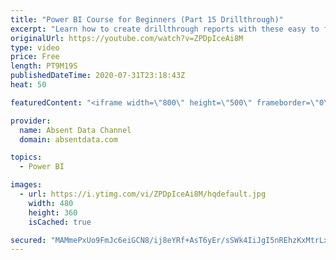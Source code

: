 ```yaml
---
title: "Power BI Course for Beginners (Part 15 Drillthrough)"
excerpt: "Learn how to create drillthrough reports with these easy to follow steps."
originalUrl: https://youtube.com/watch?v=ZPDpIceAi8M
type: video
price: Free
length: PT9M19S
publishedDateTime: 2020-07-31T23:18:43Z
heat: 50

featuredContent: "<iframe width=\"800\" height=\"500\" frameborder=\"0\" src=\"https://www.youtube.com/embed/ZPDpIceAi8M\" allow=\"accelerometer; autoplay; encrypted-media; gyroscope; picture-in-picture\" allowfullscreen></iframe>"

provider:
  name: Absent Data Channel
  domain: absentdata.com

topics:
  - Power BI

images:
  - url: https://i.ytimg.com/vi/ZPDpIceAi8M/hqdefault.jpg
    width: 480
    height: 360
    isCached: true

secured: "MAMmePxUo9FmJc6eiGCN8/ij8eYRf+AsT6yEr/sSWk4IiJgI5nREhzKxMtrLx0YCkewPHLYBXzh6yntyz7Lg682V7Dz1FxNmTsI+p1jULeWmuSkifUNT7oHzwf76WK9zRQc3qEP7sqbaUSbxmVs4Q8gYdZZu4uAYKgkcZrpxUnArm+FcnTB6AWjYnJd5TfXeKJsx1Hl+e7Fp2U6PfOficHv2g1GpVdz10l3H8IxMtDfzW809YrVkpn9Utk5xuGThlK9Y3HQAICeXsRRrjQr2dNZlwuR0zNEFlXYOkOmsQ90chjV+tfUOMNvm5IfG0dg+iUBTNwQXnH7oJiYt+j18Cwn3owN/kmmEed/5k7EnOB/00dccG7uQ4yFcBS32sGAr7ljUNJSSMfmyMrChm651zlFSbgu7JbNG7DN0Oo2JYQY=;w//aOtYe87/HpBgDJlzRHg=="
---
```


